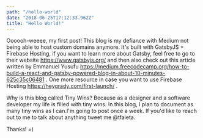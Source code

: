 ```yaml
---
path: "/hello-world"
date: "2018-06-25T17:12:33.962Z"
title: "Hello World!"
---
```

Oooooh-weeee, my first post! This blog is my defiance with Medium not being able to host custom domains anymore. It's built with GatsbyJS + Firebase Hosting, if you want to learn more about Gatsby, feel free to go to their website https://www.gatsbyjs.org/ and then also check out this article written by Emmanuel Yusufu https://medium.freecodecamp.org/how-to-build-a-react-and-gatsby-powered-blog-in-about-10-minutes-625c35c06481 . One more resource in case you want to use Firebase Hosting https://heygrady.com/first-launch/ .

Why is this blog called Tiny Wins? Because as a designer and a software developer my life is filled with tiny wins. In this blog, I plan to document as many tiny wins as I can.I'm going to post once a week. If you'd like to reach out to me to talk about anything tweet me @tfaieta. 

Thanks! =)